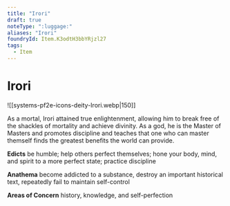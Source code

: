```yaml
---
title: "Irori"
draft: true
noteType: ":luggage:"
aliases: "Irori"
foundryId: Item.K3odtH3bbYRjzl27
tags:
  - Item
---
```


# Irori
![[systems-pf2e-icons-deity-Irori.webp|150]]

As a mortal, Irori attained true enlightenment, allowing him to break free of the shackles of mortality and achieve divinity. As a god, he is the Master of Masters and promotes discipline and teaches that one who can master themself finds the greatest benefits the world can provide.

**Edicts** be humble; help others perfect themselves; hone your body, mind, and spirit to a more perfect state; practice discipline

**Anathema** become addicted to a substance, destroy an important historical text, repeatedly fail to maintain self-control

**Areas of Concern** history, knowledge, and self-perfection
